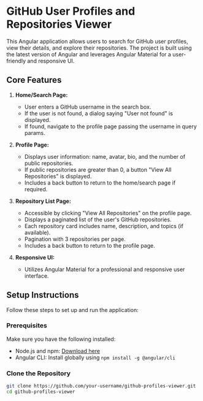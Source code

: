 # GitHub User Profiles and Repositories Viewer

This Angular application allows users to search for GitHub user profiles, view their details, and explore their repositories. The project is built using the latest version of Angular and leverages Angular Material for a user-friendly and responsive UI.

## Core Features

1. **Home/Search Page:**

   - User enters a GitHub username in the search box.
   - If the user is not found, a dialog saying "User not found" is displayed.
   - If found, navigate to the profile page passing the username in query params.

2. **Profile Page:**

   - Displays user information: name, avatar, bio, and the number of public repositories.
   - If public repositories are greater than 0, a button "View All Repositories" is displayed.
   - Includes a back button to return to the home/search page if required.

3. **Repository List Page:**

   - Accessible by clicking "View All Repositories" on the profile page.
   - Displays a paginated list of the user's GitHub repositories.
   - Each repository card includes name, description, and topics (if available).
   - Pagination with 3 repositories per page.
   - Includes a back button to return to the profile page.

4. **Responsive UI:**
   - Utilizes Angular Material for a professional and responsive user interface.

## Setup Instructions

Follow these steps to set up and run the application:

### Prerequisites

Make sure you have the following installed:

- Node.js and npm: [Download here](https://nodejs.org/)
- Angular CLI: Install globally using `npm install -g @angular/cli`

### Clone the Repository

```bash
git clone https://github.com/your-username/github-profiles-viewer.git
cd github-profiles-viewer
```

